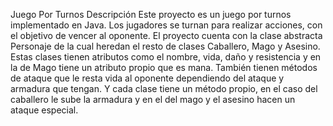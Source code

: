 Juego Por Turnos
Descripción
Este proyecto es un juego por turnos implementado en Java. Los jugadores se turnan para realizar acciones, con el objetivo de vencer al oponente.
El proyecto cuenta con la clase abstracta Personaje de la cual heredan el resto de clases Caballero, Mago y Asesino.
Estas clases tienen atributos como el nombre, vida, daño y resistencia y en la de Mago tiene un atributo propio que es mana.
También tienen métodos de ataque que le resta vida al oponente dependiendo del ataque y armadura que tengan.
Y cada clase tiene un método propio, en el caso del caballero le sube la armadura y en el del mago y el asesino hacen un ataque especial.
